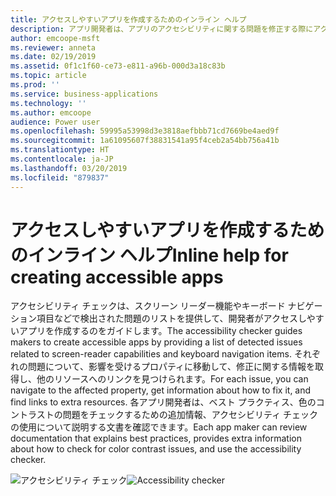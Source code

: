```yaml
---
title: アクセスしやすいアプリを作成するためのインライン ヘルプ
description: アプリ開発者は、アプリのアクセシビリティに関する問題を修正する際にアクセシビリティ チェックを使用して問題を特定してヘルプを得ることができます
author: emcoope-msft
ms.reviewer: anneta
ms.date: 02/19/2019
ms.assetid: 0f1c1f60-ce73-e811-a96b-000d3a18c83b
ms.topic: article
ms.prod: ''
ms.service: business-applications
ms.technology: ''
ms.author: emcoope
audience: Power user
ms.openlocfilehash: 59995a53998d3e3818aefbbb71cd7669be4aed9f
ms.sourcegitcommit: 1a61095607f38831541a95f4ceb2a54bb756a41b
ms.translationtype: HT
ms.contentlocale: ja-JP
ms.lasthandoff: 03/20/2019
ms.locfileid: "879837"
---
```

# <a name="inline-help-for-creating-accessible-apps"></a><span data-ttu-id="eefba-103">アクセスしやすいアプリを作成するためのインライン ヘルプ</span><span class="sxs-lookup"><span data-stu-id="eefba-103">Inline help for creating accessible apps</span></span>




<span data-ttu-id="eefba-104">アクセシビリティ チェックは、スクリーン リーダー機能やキーボード ナビゲーション項目などで検出された問題のリストを提供して、開発者がアクセスしやすいアプリを作成するのをガイドします。</span><span class="sxs-lookup"><span data-stu-id="eefba-104">The accessibility checker guides makers to create accessible apps by providing a list of detected issues related to screen-reader capabilities and keyboard navigation items.</span></span> <span data-ttu-id="eefba-105">それぞれの問題について、影響を受けるプロパティに移動して、修正に関する情報を取得し、他のリソースへのリンクを見つけられます。</span><span class="sxs-lookup"><span data-stu-id="eefba-105">For each issue, you can navigate to the affected property, get information about how to fix it, and find links to extra resources.</span></span> <span data-ttu-id="eefba-106">各アプリ開発者は、ベスト プラクティス、色のコントラストの問題をチェックするための追加情報、アクセシビリティ チェックの使用について説明する文書を確認できます。</span><span class="sxs-lookup"><span data-stu-id="eefba-106">Each app maker can review documentation that explains best practices, provides extra information about how to check for color contrast issues, and use the accessibility checker.</span></span>

<span data-ttu-id="eefba-107">![アクセシビリティ チェック](media/AccessibilityChecker_01.png "アクセシビリティ チェック")</span><span class="sxs-lookup"><span data-stu-id="eefba-107">![Accessibility checker](media/AccessibilityChecker_01.png "Accessibility checker")</span></span>